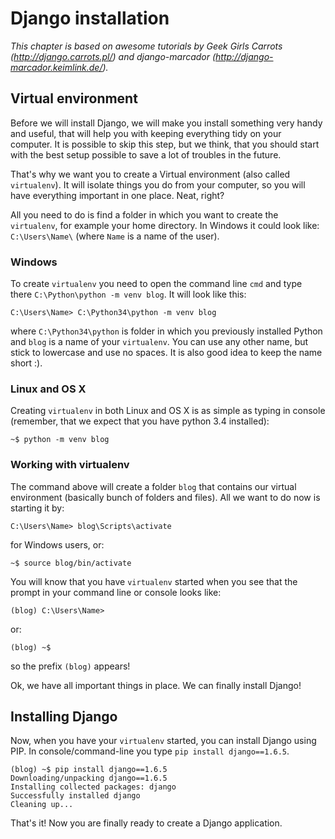 # Django installation

*This chapter is based on awesome tutorials by Geek Girls Carrots (http://django.carrots.pl/) and django-marcador (http://django-marcador.keimlink.de/).*

## Virtual environment

Before we will install Django, we will make you install something very handy and useful, that will help you with keeping everything tidy on your computer. It is possible to skip this step, but we think, that you should start with the best setup possible to save a lot of troubles in the future.

That's why we want you to create a Virtual environment (also called `virtualenv`). It will isolate things you do from your computer, so you will have everything important in one place. Neat, right?

All you need to do is find a folder in which you want to create the `virtualenv`, for example your home directory. In Windows it could look like: `C:\Users\Name\` (where `Name` is a name of the user).

### Windows

To create `virtualenv` you need to open the command line `cmd` and type there `C:\Python\python -m venv blog`. It will look like this:

    C:\Users\Name> C:\Python34\python -m venv blog

where `C:\Python34\python` is folder in which you previously installed Python and `blog` is a name of your `virtualenv`. You can use any other name, but stick to lowercase and use no spaces. It is also good idea to keep the name short :).

### Linux and OS X

Creating `virtualenv` in both Linux and OS X is as simple as typing in console (remember, that we expect that you have python 3.4 installed):

    ~$ python -m venv blog

### Working with virtualenv

The command above will create a folder `blog` that contains our virtual environment (basically bunch of folders and files). All we want to do now is starting it by:

    C:\Users\Name> blog\Scripts\activate

for Windows users, or:

    ~$ source blog/bin/activate

You will know that you have `virtualenv` started when you see that the prompt in your command line or console looks like:

    (blog) C:\Users\Name>

or:

    (blog) ~$

so the prefix `(blog)` appears!

Ok, we have all important things in place. We can finally install Django!

## Installing Django

Now, when you have your `virtualenv` started, you can install Django using PIP. In console/command-line you type `pip install django==1.6.5`.

    (blog) ~$ pip install django==1.6.5
    Downloading/unpacking django==1.6.5
    Installing collected packages: django
    Successfully installed django
    Cleaning up...

That's it! Now you are finally ready to create a Django application.


